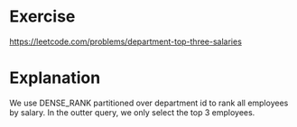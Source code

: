 # Exercise
https://leetcode.com/problems/department-top-three-salaries
# Explanation
We use DENSE_RANK partitioned over department id to rank all employees by salary.
In the outter query, we only select the top 3 employees.

